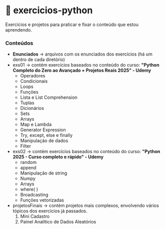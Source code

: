 # 🐍 exercicios-python
Exercícios e projetos para praticar e fixar o conteúdo que estou aprendendo.
### Conteúdos
* **Enunciados** -> arquivos com os enunciados dos exercícios (há um dentro de cada diretório)
* exs01 -> contém exercícios baseados no conteúdo do curso: **"Python Completo do Zero ao Avançado + Projetos Reais 2025" - Udemy**
  * Operadores
  * Condicionais
  * Loops
  * Funções
  * Lista e List Comprehension
  * Tuplas
  * Dicionários
  * Sets
  * Arrays
  * Map e Lambda
  * Generator Expression
  * Try, except, else e finally
  * Manipulação de dados
  * Filter
* exs02 -> contém exercícios baseados no conteúdo do curso: **"Python 2025 - Curso completo e rápido" - Udemy**
  * random
  * append
  * Manipulação de string
  * Numpy
  * Arrays
  * where( )
  * Broadcasting
  * Funções vetorizadas
* projetosFinais -> contém projetos mais complexos, envolvendo vários tópicos dos exercícios já passados.
  1. Mini Cadastro
  2. Painel Analítico de Dados Aleatórios
